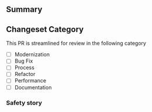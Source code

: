 ## Summary
<!--
    Describe the rationale and design decisions.
    Provide a link to the ticket or document which prompted this change,
-->

## Changeset Category
<!--
Is this change structured into a streamlined review category? If so, specify below, otherwise delete this section

Note: These are not generic labels, your PR must meet the criteria laid out by the project for structured review.

https://github.com/dimagi/open-source/blob/master/docs/common_categories.rst
-->

This PR is streamlined for review in the following category

- [ ] Modernization
- [ ] Bug Fix
- [ ] Process
- [ ] Refactor
- [ ] Performance
- [ ] Documentation

### Safety story
<!--
Describe any aspects of testing which aren't captured by automated testing. 

Did any part of the PR require local testing? Was broader QA performed?
-->
